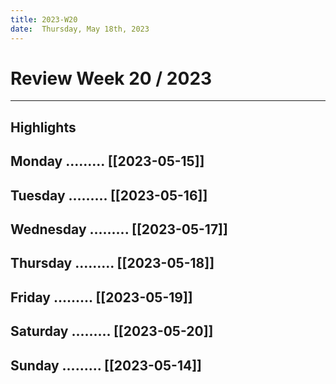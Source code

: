 ```yaml
---
title: 2023-W20
date:  Thursday, May 18th, 2023
---
```


# Review Week 20 / 2023

---

## Highlights

## Monday     .........  [[2023-05-15]]
## Tuesday    .........  [[2023-05-16]]
## Wednesday  .........  [[2023-05-17]]
## Thursday   .........  [[2023-05-18]]
## Friday     .........  [[2023-05-19]]
## Saturday   .........  [[2023-05-20]]
## Sunday     .........  [[2023-05-14]]
